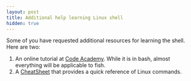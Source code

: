 ```yaml
---
layout: post
title: Additional help learning Linux shell
hidden: true
---
```


Some of you have requested additional resources for learning the shell.  Here are two:

1. An online tutorial at [Code Academy](
https://www.codecademy.com/learn/learn-the-command-line).  While it is in bash, almost everything will be applicable to fish.
2. A [CheatSheet](
https://www.cheatography.com/davechild/cheat-sheets/linux-command-line/) that provides a quick reference of Linux commands.